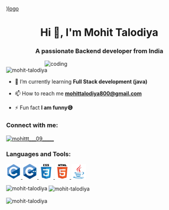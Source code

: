 )[logo](https://github.com/mohit-talodiya/Mohit-Talodiya_9/blob/main/Purple%20and%20Blue%20Neon%20%20Gamer%20%20Youtube%20Banner.png?raw=true)
 
<h1 align="center">Hi 👋, I'm Mohit Talodiya</h1>
<h3 align="center">A passionate Backend developer from India</h3>

<img align="right" alt="coding" width="400" src="https://user-images.githubusercontent.com/55389276/140866485-8fb1c876-9a8f-4d6a-98dc-08c4981eaf70.gif">

<p align="left"> <img src="https://komarev.com/ghpvc/?username=mohit-talodiya&label=Profile%20views&color=0e75b6&style=flat" alt="mohit-talodiya" /> </p>

- 🌱 I’m currently learning **Full Stack development (java)**

- 📫 How to reach me **mohittalodiya800@gmail.com**

- ⚡ Fun fact **I am funny😅**

<h3 align="left">Connect with me:</h3>
<p align="left">
<a href="https://instagram.com/mohittt___09_____" target="blank"><img align="center" src="https://raw.githubusercontent.com/rahuldkjain/github-profile-readme-generator/master/src/images/icons/Social/instagram.svg" alt="mohittt___09_____" height="30" width="40" /></a>
</p>

<h3 align="left">Languages and Tools:</h3>
<p align="left"> <a href="https://www.cprogramming.com/" target="_blank" rel="noreferrer"> <img src="https://raw.githubusercontent.com/devicons/devicon/master/icons/c/c-original.svg" alt="c" width="40" height="40"/> </a> <a href="https://www.w3schools.com/cpp/" target="_blank" rel="noreferrer"> <img src="https://raw.githubusercontent.com/devicons/devicon/master/icons/cplusplus/cplusplus-original.svg" alt="cplusplus" width="40" height="40"/> </a> <a href="https://www.w3schools.com/css/" target="_blank" rel="noreferrer"> <img src="https://raw.githubusercontent.com/devicons/devicon/master/icons/css3/css3-original-wordmark.svg" alt="css3" width="40" height="40"/> </a> <a href="https://www.w3.org/html/" target="_blank" rel="noreferrer"> <img src="https://raw.githubusercontent.com/devicons/devicon/master/icons/html5/html5-original-wordmark.svg" alt="html5" width="40" height="40"/> </a> <a href="https://www.java.com" target="_blank" rel="noreferrer"> <img src="https://raw.githubusercontent.com/devicons/devicon/master/icons/java/java-original.svg" alt="java" width="40" height="40"/> </a> </p>

<p><img align="left" src="https://github-readme-stats.vercel.app/api/top-langs?username=mohit-talodiya&show_icons=true&locale=en&layout=compact" alt="mohit-talodiya" /></p>

<p>&nbsp;<img align="center" src="https://github-readme-stats.vercel.app/api?username=mohit-talodiya&show_icons=true&locale=en" alt="mohit-talodiya" /></p>

<p><img align="center" src="https://github-readme-streak-stats.herokuapp.com/?user=mohit-talodiya&" alt="mohit-talodiya" /></p>
